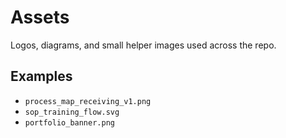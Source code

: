 # Assets

Logos, diagrams, and small helper images used across the repo.

## Examples
- `process_map_receiving_v1.png`
- `sop_training_flow.svg`
- `portfolio_banner.png`
